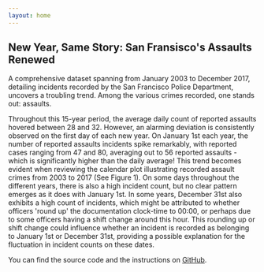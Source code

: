 ```yaml
---
layout: home
---
```


<h2>New Year, Same Story: San Fransisco's Assaults Renewed</h2>

<p>
A comprehensive dataset spanning from January 2003 to December 2017, detailing incidents recorded by the San Francisco Police Department, uncovers a troubling trend. Among the various crimes recorded, one stands out: assaults.

Throughout this 15-year period, the average daily count of reported assaults hovered between 28 and 32. However, an alarming deviation is consistently observed on the first day of each new year. On January 1st each year, the number of reported assaults incidents spike remarkably, with reported cases ranging from 47 and 80, averaging out to 56 reported assaults - which is significantly higher than the daily average! This trend becomes evident when reviewing the calendar plot illustrating recorded assault crimes from 2003 to 2017 (See Figure 1). On some days throughout the different years, there is also a high incident count, but no clear pattern emerges as it does with January 1st. In some years, December 31st also exhibits a high count of incidents, which might be attributed to whether officers 'round up' the documentation clock-time to 00:00, or perhaps due to some officers having a shift change around this hour. This rounding up or shift change could influence whether an incident is recorded as belonging to January 1st or December 31st, providing a possible explanation for the fluctuation in incident counts on these dates.
</p>

<p>
  You can find the source code and the instructions on <a href="https://github.com/eliottvincent/bay">GitHub</a>.
</p>
